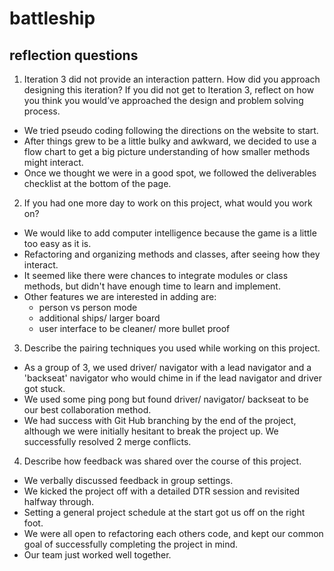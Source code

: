 # battleship
## reflection questions
1. Iteration 3 did not provide an interaction pattern. How did you approach designing this iteration? If you did not get to Iteration 3, reflect on how you think you would’ve approached the design and problem solving process.
- We tried pseudo coding following the directions on the website to start. 
- After things grew to be a little bulky and awkward, we decided to use a flow chart to get a big picture understanding of how smaller methods might interact. 
- Once we thought we were in a good spot, we followed the deliverables checklist at the bottom of the page. 

2. If you had one more day to work on this project, what would you work on?
- We would like to add computer intelligence because the game is a little too easy as it is. 
- Refactoring and organizing methods and classes, after seeing how they interact. 
- It seemed like there were chances to integrate modules or class methods, but didn't have enough time to learn and implement. 
- Other features we are interested in adding are:
    - person vs person mode
    - additional ships/ larger board
    - user interface to be cleaner/ more bullet proof

3. Describe the pairing techniques you used while working on this project.
- As a group of 3, we used driver/ navigator with a lead navigator and a 'backseat' navigator who would chime in if the lead navigator and driver got stuck.
- We used some ping pong but found driver/ navigator/ backseat to be our best collaboration method.
- We had success with Git Hub branching by the end of the project, although we were initially hesitant to break the project up. We successfully resolved 2 merge conflicts.  

4. Describe how feedback was shared over the course of this project.
- We verbally discussed feedback in group settings. 
- We kicked the project off with a detailed DTR session and revisited halfway through. 
- Setting a general project schedule at the start got us off on the right foot. 
- We were all open to refactoring each others code, and kept our common goal of successfully completing the project in mind. 
- Our team just worked well together. 
